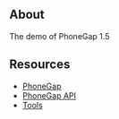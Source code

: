 ## About

The demo of PhoneGap 1.5

## Resources

* [PhoneGap](http://phonegap.com/)
* [PhoneGap API](http://docs.phonegap.com/en/1.5.0/index.html)
* [Tools](http://phonegap.com/tools)
